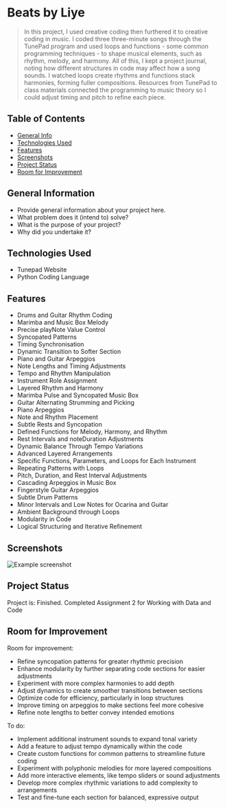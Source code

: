 # Beats by Liye
> In this project, I used creative coding then furthered it to creative coding in music. I coded three three-minute songs through the TunePad program and used loops and functions - some common programming techniques - to shape musical elements, such as rhythm, melody, and harmony. All of this, I kept a project journal, noting how different structures in code may affect how a song sounds. I watched loops create rhythms and functions stack harmonies, forming fuller compositions. Resources from TunePad to class materials connected the programming to music theory so I could adjust timing and pitch to refine each piece.

## Table of Contents
* [General Info](#general-information)
* [Technologies Used](#technologies-used)
* [Features](#features)
* [Screenshots](#screenshots)
* [Project Status](#project-status)
* [Room for Improvement](#room-for-improvement)

## General Information
- Provide general information about your project here.
- What problem does it (intend to) solve?
- What is the purpose of your project?
- Why did you undertake it?

## Technologies Used
- Tunepad Website
- Python Coding Language

## Features
- Drums and Guitar Rhythm Coding
- Marimba and Music Box Melody
- Precise playNote Value Control
- Syncopated Patterns
- Timing Synchronisation
- Dynamic Transition to Softer Section
- Piano and Guitar Arpeggios
- Note Lengths and Timing Adjustments
- Tempo and Rhythm Manipulation
- Instrument Role Assignment
- Layered Rhythm and Harmony
- Marimba Pulse and Syncopated Music Box
- Guitar Alternating Strumming and Picking
- Piano Arpeggios
- Note and Rhythm Placement
- Subtle Rests and Syncopation
- Defined Functions for Melody, Harmony, and Rhythm
- Rest Intervals and noteDuration Adjustments
- Dynamic Balance Through Tempo Variations
- Advanced Layered Arrangements
- Specific Functions, Parameters, and Loops for Each Instrument
- Repeating Patterns with Loops
- Pitch, Duration, and Rest Interval Adjustments
- Cascading Arpeggios in Music Box
- Fingerstyle Guitar Arpeggios
- Subtle Drum Patterns
- Minor Intervals and Low Notes for Ocarina and Guitar
- Ambient Background through Loops
- Modularity in Code
- Logical Structuring and Iterative Refinement


## Screenshots
![Example screenshot](./img/screenshot.png)
<!-- If you have screenshots you'd like to share, include them here. -->


## Project Status
Project is: Finished. Completed Assignment 2 for Working with Data and Code

## Room for Improvement

Room for improvement:
- Refine syncopation patterns for greater rhythmic precision
- Enhance modularity by further separating code sections for easier adjustments
- Experiment with more complex harmonies to add depth
- Adjust dynamics to create smoother transitions between sections
- Optimize code for efficiency, particularly in loop structures
- Improve timing on arpeggios to make sections feel more cohesive
- Refine note lengths to better convey intended emotions

To do:
- Implement additional instrument sounds to expand tonal variety
- Add a feature to adjust tempo dynamically within the code
- Create custom functions for common patterns to streamline future coding
- Experiment with polyphonic melodies for more layered compositions
- Add more interactive elements, like tempo sliders or sound adjustments
- Develop more complex rhythmic variations to add complexity to arrangements
- Test and fine-tune each section for balanced, expressive output
